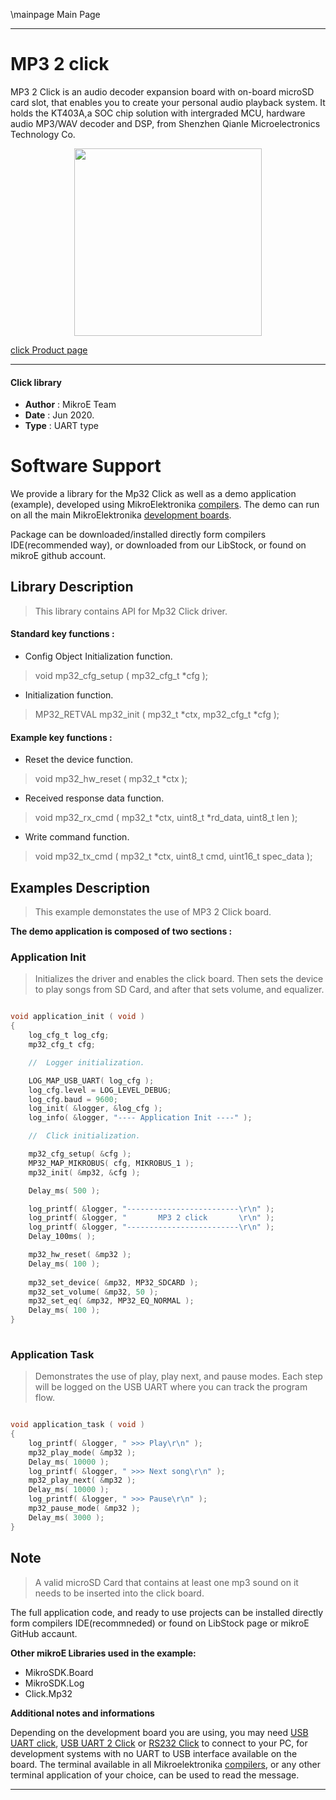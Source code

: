 \mainpage Main Page
 
---
# MP3 2 click

MP3 2 Click is an audio decoder expansion board with on-board microSD card slot, that enables you to create your personal audio playback system. It holds the KT403A,a SOC chip solution with intergraded MCU, hardware audio MP3/WAV decoder and DSP, from Shenzhen Qianle Microelectronics Technology Co.

<p align="center">
  <img src="https://download.mikroe.com/images/click_for_ide/mp32_click.png" height=300px>
</p>

[click Product page](https://www.mikroe.com/mp3-2-click)

---


#### Click library 

- **Author**        : MikroE Team
- **Date**          : Jun 2020.
- **Type**          : UART type


# Software Support

We provide a library for the Mp32 Click 
as well as a demo application (example), developed using MikroElektronika 
[compilers](https://shop.mikroe.com/compilers). 
The demo can run on all the main MikroElektronika [development boards](https://shop.mikroe.com/development-boards).

Package can be downloaded/installed directly form compilers IDE(recommended way), or downloaded from our LibStock, or found on mikroE github account. 

## Library Description

> This library contains API for Mp32 Click driver.

#### Standard key functions :

- Config Object Initialization function.
> void mp32_cfg_setup ( mp32_cfg_t *cfg ); 
 
- Initialization function.
> MP32_RETVAL mp32_init ( mp32_t *ctx, mp32_cfg_t *cfg );

#### Example key functions :

- Reset the device function.
> void mp32_hw_reset ( mp32_t *ctx );
 
- Received response data function.
> void mp32_rx_cmd ( mp32_t *ctx, uint8_t *rd_data, uint8_t len );

- Write command function.
> void mp32_tx_cmd ( mp32_t *ctx, uint8_t cmd, uint16_t spec_data );

## Examples Description

> This example demonstates the use of MP3 2 Click board.

**The demo application is composed of two sections :**

### Application Init 

> Initializes the driver and enables the click board.
> Then sets the device to play songs from SD Card, and after that sets volume, and equalizer.

```c

void application_init ( void )
{
    log_cfg_t log_cfg;
    mp32_cfg_t cfg;

    //  Logger initialization.

    LOG_MAP_USB_UART( log_cfg );
    log_cfg.level = LOG_LEVEL_DEBUG;
    log_cfg.baud = 9600;
    log_init( &logger, &log_cfg );
    log_info( &logger, "---- Application Init ----" );

    //  Click initialization.

    mp32_cfg_setup( &cfg );
    MP32_MAP_MIKROBUS( cfg, MIKROBUS_1 );
    mp32_init( &mp32, &cfg );

    Delay_ms( 500 );

    log_printf( &logger, "-------------------------\r\n" );
    log_printf( &logger, "       MP3 2 click       \r\n" );
    log_printf( &logger, "-------------------------\r\n" );
    Delay_100ms( );

    mp32_hw_reset( &mp32 );
    Delay_ms( 100 );
    
    mp32_set_device( &mp32, MP32_SDCARD );
    mp32_set_volume( &mp32, 50 );
    mp32_set_eq( &mp32, MP32_EQ_NORMAL );
    Delay_ms( 100 );
}
  
```

### Application Task

> Demonstrates the use of play, play next, and pause modes.
> Each step will be logged on the USB UART where you can track the program flow.

```c

void application_task ( void )
{
    log_printf( &logger, " >>> Play\r\n" );
    mp32_play_mode( &mp32 );
    Delay_ms( 10000 );
    log_printf( &logger, " >>> Next song\r\n" );
    mp32_play_next( &mp32 );
    Delay_ms( 10000 );
    log_printf( &logger, " >>> Pause\r\n" );
    mp32_pause_mode( &mp32 );
    Delay_ms( 3000 );        
}  

```

## Note

> A valid microSD Card that contains at least one mp3 sound on it needs to be inserted into the click board.

The full application code, and ready to use projects can be  installed directly form compilers IDE(recommneded) or found on LibStock page or mikroE GitHub accaunt.

**Other mikroE Libraries used in the example:** 

- MikroSDK.Board
- MikroSDK.Log
- Click.Mp32

**Additional notes and informations**

Depending on the development board you are using, you may need 
[USB UART click](https://shop.mikroe.com/usb-uart-click), 
[USB UART 2 Click](https://shop.mikroe.com/usb-uart-2-click) or 
[RS232 Click](https://shop.mikroe.com/rs232-click) to connect to your PC, for 
development systems with no UART to USB interface available on the board. The 
terminal available in all Mikroelektronika 
[compilers](https://shop.mikroe.com/compilers), or any other terminal application 
of your choice, can be used to read the message.



---
